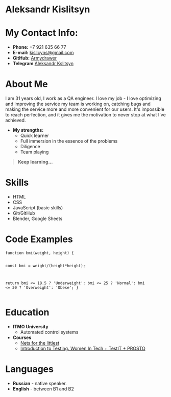 <!DOCTYPE html>
<html lang="en-US">
  <head>
    <meta charset="UTF-8">
    <meta http-equiv="X-UA-Compatible" content="IE=edge">
    <meta name="viewport" content="width=device-width, initial-scale=1">

  </head>
  <body>
    <div class="container-lg px-3 my-5 markdown-body">
    <h1 id="aleksandr-kislitsyn">Aleksandr Kislitsyn</h1>
<h1 id="my-contact-info">My Contact Info:</h1>

<ul>
  <li><strong>Phone:</strong> +7 921 635 66 77</li>
  <li><strong>E-mail:</strong> <a href="kislicyns@gmail.com">kislicyns@gmail.com</a></li>
  <li><strong>GitHub:</strong> <a href="https://github.com/armydrawer">Armydrawer</a></li>
  <li><strong>Telegram</strong> <a href="https://t.me/armydrawer">Aleksandr Kslitsyn</a></li>
</ul>

<h1 id="about-me">About Me</h1>
<p>I am 31 years old, I work as a QA engineer. I love my job - I love optimizing and improving the service my team is working on, catching bugs and making the service more and more convenient for our users. It's impossible to reach perfection, and it gives me the motivation to never stop at what I've achieved.</p>
<ul>
  <li><strong>My strengths:</strong>
    <ul>
      <li>Quick learner</li>
      <li>Full immersion in the essence of the problems</li>
      <li>Diligence</li>
      <li>Team playing</li>
    </ul>
  </li>
</ul>

<blockquote>
  <p><strong>Keep learning…</strong></p>
</blockquote>

<h1 id="skills">Skills</h1>

<ul>
  <li>HTML</li>
  <li>CSS</li>
  <li>JavaScript (basic skills)</li>
  <li>Git/GitHub</li>
  <li>Blender, Google Sheets</li>
</ul>

<h1 id="code-examples">Code Examples</h1>

<div class="language-plaintext highlighter-rouge"><div class="highlight"><pre class="highlight"><code>function bmi(weight, height) {

  const bmi = weight/(height*height);
  
  return bmi &lt;= 18.5 ? 'Underweight': bmi &lt;= 25 ? 'Normal': bmi &lt;= 30 ? 'Overweight': 'Obese';
}
</code></pre></div></div>

<h1 id="education">Education</h1>

<ul>
  <li><strong>ITMO University</strong>
    <ul>
      <li>Automated control systems</li>
    </ul>
  </li>
  <li><strong>Courses</strong>
    <ul>
      <li><a href="https://linkmeup.ru/blog/1188/">Nets for the littlest</a></li>
      <li><a href="https://stepik.org/course/73926/promo">Introduction to Testing. Women In Tech + TestIT + PROSTO</a></li>
    </ul>
  </li>
</ul>

<h1 id="languages">Languages</h1>

<ul>
  <li><strong>Russian</strong> - native speaker.</li>
  <li><strong>English</strong> - between B1 and B2</li>
</ul>
  </body>
</html>
